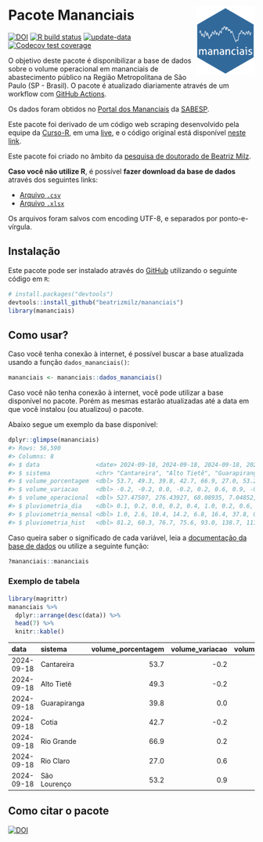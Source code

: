 
<!-- README.md is generated from README.Rmd. Please edit that file -->

# Pacote Mananciais <img src="man/figures/hexlogo.png" align="right" width = "120px"/>

<!-- badges: start -->

[![DOI](https://zenodo.org/badge/DOI/10.5281/zenodo.4733056.svg)](https://doi.org/10.5281/zenodo.4733056)
[![R build
status](https://github.com/beatrizmilz/mananciais/workflows/R-CMD-check/badge.svg)](https://github.com/beatrizmilz/mananciais/actions)
[![update-data](https://github.com/beatrizmilz/mananciais/actions/workflows/2-update_data.yaml/badge.svg)](https://github.com/beatrizmilz/mananciais/actions/workflows/2-update_data.yaml)
[![Codecov test
coverage](https://codecov.io/gh/beatrizmilz/mananciais/branch/master/graph/badge.svg)](https://codecov.io/gh/beatrizmilz/mananciais?branch=master)
<!-- badges: end -->

O objetivo deste pacote é disponibilizar a base de dados sobre o volume
operacional em mananciais de abastecimento público na Região
Metropolitana de São Paulo (SP - Brasil). O pacote é atualizado
diariamente através de um workflow com [GitHub
Actions](https://github.com/beatrizmilz/mananciais/actions).

Os dados foram obtidos no [Portal dos
Mananciais](http://mananciais.sabesp.com.br/Situacao) da
[SABESP](http://site.sabesp.com.br/site/Default.aspx).

Este pacote foi derivado de um código web scraping desenvolvido pela
equipe da [Curso-R](https://www.curso-r.com/), em uma
[live](https://youtu.be/jvZIxrMmOcQ), e o código original está
disponível [neste
link](https://github.com/curso-r/lives/blob/master/drafts/20200730_scraper_sabesp.R).

Este pacote foi criado no âmbito da [pesquisa de doutorado de Beatriz
Milz](https://beatrizmilz.github.io/tese/).

**Caso você não utilize R**, é possível **fazer download da base de
dados** através dos seguintes links:

- [Arquivo
  `.csv`](https://github.com/beatrizmilz/mananciais/raw/master/inst/extdata/mananciais.csv)
- [Arquivo
  `.xlsx`](https://github.com/beatrizmilz/mananciais/blob/master/inst/extdata/mananciais.xlsx?raw=true)

Os arquivos foram salvos com encoding UTF-8, e separados por
ponto-e-vírgula.

## Instalação

Este pacote pode ser instalado através do [GitHub](https://github.com/)
utilizando o seguinte código em `R`:

``` r
# install.packages("devtools")
devtools::install_github("beatrizmilz/mananciais")
library(mananciais)
```

## Como usar?

Caso você tenha conexão à internet, é possível buscar a base atualizada
usando a função `dados_mananciais()`:

``` r
mananciais <- mananciais::dados_mananciais() 
```

Caso você não tenha conexão à internet, você pode utilizar a base
disponível no pacote. Porém as mesmas estarão atualizadas até a data em
que você instalou (ou atualizou) o pacote.

Abaixo segue um exemplo da base disponível:

``` r
dplyr::glimpse(mananciais)
#> Rows: 56,590
#> Columns: 8
#> $ data                <date> 2024-09-18, 2024-09-18, 2024-09-18, 2024-09-18, 2…
#> $ sistema             <chr> "Cantareira", "Alto Tietê", "Guarapiranga", "Cotia…
#> $ volume_porcentagem  <dbl> 53.7, 49.3, 39.8, 42.7, 66.9, 27.0, 53.2, 53.9, 49…
#> $ volume_variacao     <dbl> -0.2, -0.2, 0.0, -0.2, 0.2, 0.6, 0.9, -0.2, -0.2, …
#> $ volume_operacional  <dbl> 527.47507, 276.43927, 68.08935, 7.04852, 75.09514,…
#> $ pluviometria_dia    <dbl> 0.1, 0.2, 0.0, 0.2, 0.4, 1.0, 0.2, 0.6, 1.7, 4.8, …
#> $ pluviometria_mensal <dbl> 1.0, 2.6, 10.4, 14.2, 6.8, 16.4, 37.8, 0.9, 2.4, 1…
#> $ pluviometria_hist   <dbl> 81.2, 60.3, 76.7, 75.6, 93.0, 138.7, 111.7, 81.2, …
```

Caso queira saber o significado de cada variável, leia a [documentação
da base de
dados](https://beatrizmilz.github.io/mananciais/reference/mananciais.html)
ou utilize a seguinte função:

``` r
?mananciais::mananciais
```

### Exemplo de tabela

``` r
library(magrittr)
mananciais %>% 
  dplyr::arrange(desc(data)) %>% 
  head(7) %>%
  knitr::kable()
```

| data       | sistema      | volume_porcentagem | volume_variacao | volume_operacional | pluviometria_dia | pluviometria_mensal | pluviometria_hist |
|:-----------|:-------------|-------------------:|----------------:|-------------------:|-----------------:|--------------------:|------------------:|
| 2024-09-18 | Cantareira   |               53.7 |            -0.2 |          527.47507 |              0.1 |                 1.0 |              81.2 |
| 2024-09-18 | Alto Tietê   |               49.3 |            -0.2 |          276.43927 |              0.2 |                 2.6 |              60.3 |
| 2024-09-18 | Guarapiranga |               39.8 |             0.0 |           68.08935 |              0.0 |                10.4 |              76.7 |
| 2024-09-18 | Cotia        |               42.7 |            -0.2 |            7.04852 |              0.2 |                14.2 |              75.6 |
| 2024-09-18 | Rio Grande   |               66.9 |             0.2 |           75.09514 |              0.4 |                 6.8 |              93.0 |
| 2024-09-18 | Rio Claro    |               27.0 |             0.6 |            3.69373 |              1.0 |                16.4 |             138.7 |
| 2024-09-18 | São Lourenço |               53.2 |             0.9 |           47.21854 |              0.2 |                37.8 |             111.7 |

## Como citar o pacote

[![DOI](https://zenodo.org/badge/DOI/10.5281/zenodo.4733056.svg)](https://doi.org/10.5281/zenodo.4733056)
